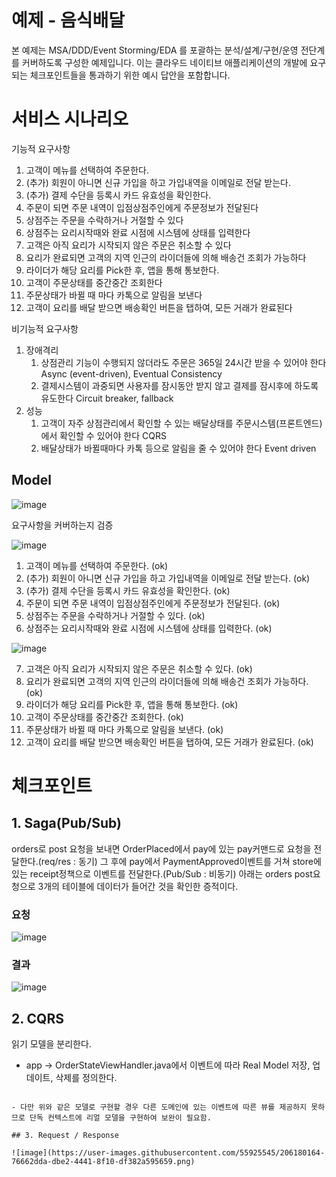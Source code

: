 # 예제 - 음식배달

본 예제는 MSA/DDD/Event Storming/EDA 를 포괄하는 분석/설계/구현/운영 전단계를 커버하도록 구성한 예제입니다.
이는 클라우드 네이티브 애플리케이션의 개발에 요구되는 체크포인트들을 통과하기 위한 예시 답안을 포함합니다.

# 서비스 시나리오

기능적 요구사항
1. 고객이 메뉴를 선택하여 주문한다.
1. (추가) 회원이 아니면 신규 가입을 하고 가입내역을 이메일로 전달 받는다.
1. (추가) 결제 수단을 등록시 카드 유효성을 확인한다. 
1. 주문이 되면 주문 내역이 입점상점주인에게 주문정보가 전달된다
1. 상점주는 주문을 수락하거나 거절할 수 있다
1. 상점주는 요리시작때와 완료 시점에 시스템에 상태를 입력한다
1. 고객은 아직 요리가 시작되지 않은 주문은 취소할 수 있다
1. 요리가 완료되면 고객의 지역 인근의 라이더들에 의해 배송건 조회가 가능하다
1. 라이더가 해당 요리를 Pick한 후, 앱을 통해 통보한다.
1. 고객이 주문상태를 중간중간 조회한다
1. 주문상태가 바뀔 때 마다 카톡으로 알림을 보낸다
1. 고객이 요리를 배달 받으면 배송확인 버튼을 탭하여, 모든 거래가 완료된다


비기능적 요구사항
1. 장애격리
    1. 상점관리 기능이 수행되지 않더라도 주문은 365일 24시간 받을 수 있어야 한다  Async (event-driven), Eventual Consistency
    1. 결제시스템이 과중되면 사용자를 잠시동안 받지 않고 결제를 잠시후에 하도록 유도한다  Circuit breaker, fallback
1. 성능
    1. 고객이 자주 상점관리에서 확인할 수 있는 배달상태를 주문시스템(프론트엔드)에서 확인할 수 있어야 한다  CQRS
    1. 배달상태가 바뀔때마다 카톡 등으로 알림을 줄 수 있어야 한다  Event driven


## Model
![image](https://user-images.githubusercontent.com/55925545/206178264-da04e6e1-c4f6-4a04-8866-5d7eb8c51bbd.png)


요구사항을 커버하는지 검증

![image](https://user-images.githubusercontent.com/55925545/206178494-38a9bd52-c49c-45ff-aa0a-8791c98adca0.png)  
1. 고객이 메뉴를 선택하여 주문한다. (ok)
2. (추가) 회원이 아니면 신규 가입을 하고 가입내역을 이메일로 전달 받는다. (ok)
3. (추가) 결제 수단을 등록시 카드 유효성을 확인한다. (ok)
4. 주문이 되면 주문 내역이 입점상점주인에게 주문정보가 전달된다. (ok)
5. 상점주는 주문을 수락하거나 거절할 수 있다. (ok)
6. 상점주는 요리시작때와 완료 시점에 시스템에 상태를 입력한다. (ok)
    
![image](https://user-images.githubusercontent.com/55925545/206179237-3a7ccae9-5ffd-4958-a028-0b39f01f7a2e.png)

7. 고객은 아직 요리가 시작되지 않은 주문은 취소할 수 있다. (ok)
8. 요리가 완료되면 고객의 지역 인근의 라이더들에 의해 배송건 조회가 가능하다. (ok)
9. 라이더가 해당 요리를 Pick한 후, 앱을 통해 통보한다. (ok)
10. 고객이 주문상태를 중간중간 조회한다. (ok)
11. 주문상태가 바뀔 때 마다 카톡으로 알림을 보낸다. (ok)
12. 고객이 요리를 배달 받으면 배송확인 버튼을 탭하여, 모든 거래가 완료된다. (ok)

# 체크포인트
## 1. Saga(Pub/Sub)
orders로 post 요청을 보내면 OrderPlaced에서 pay에 있는 pay커맨드로 요청을 전달한다.(req/res : 동기)
그 후에 pay에서 PaymentApproved이벤트를 거쳐 store에 있는 receipt정책으로 이벤트를 전달한다.(Pub/Sub : 비동기)
아래는 orders post요청으로 3개의 테이블에 데이터가 들어간 것을 확인한 증적이다.

### 요청
![image](https://user-images.githubusercontent.com/55925545/206179718-777ffab6-72db-4acb-ad27-6a2ab68d943f.png)

### 결과
![image](https://user-images.githubusercontent.com/55925545/206179988-becbe410-b982-462a-be9b-cd4fd17efa14.png)

## 2. CQRS 
읽기 모델을 분리한다.
- app -> OrderStateViewHandler.java에서 이벤트에 따라 Real Model 저장, 업데이트, 삭제를 정의한다. 
```

- 다만 위와 같은 모델로 구현할 경우 다른 도메인에 있는 이벤트에 따른 뷰를 제공하지 못하므로 단독 컨텍스트에 리얼 모델을 구현하여 보완이 필요함.

## 3. Request / Response

![image](https://user-images.githubusercontent.com/55925545/206180164-76662dda-dbe2-4441-8f10-df382a595659.png)

